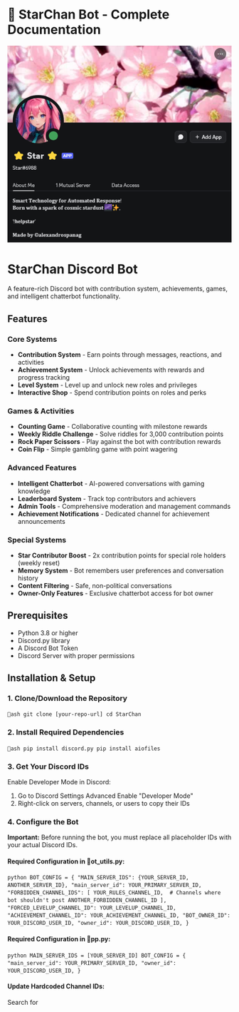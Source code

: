 # 🌟 StarChan Bot - Complete Documentation

![](https://raw.githubusercontent.com/AlexandrosPanag/My_Discord_Projects/refs/heads/main/STAR/STAR.png)

# StarChan Discord Bot 

A feature-rich Discord bot with contribution system, achievements, games, and intelligent chatterbot functionality.

##  Features

### Core Systems
- **Contribution System** - Earn points through messages, reactions, and activities
- **Achievement System** - Unlock achievements with rewards and progress tracking
- **Level System** - Level up and unlock new roles and privileges
- **Interactive Shop** - Spend contribution points on roles and perks

### Games & Activities
- **Counting Game** - Collaborative counting with milestone rewards
- **Weekly Riddle Challenge** - Solve riddles for 3,000 contribution points
- **Rock Paper Scissors** - Play against the bot with contribution rewards
- **Coin Flip** - Simple gambling game with point wagering

### Advanced Features
- **Intelligent Chatterbot** - AI-powered conversations with gaming knowledge
- **Leaderboard System** - Track top contributors and achievers
- **Admin Tools** - Comprehensive moderation and management commands
- **Achievement Notifications** - Dedicated channel for achievement announcements

### Special Systems
- **Star Contributor Boost** - 2x contribution points for special role holders (weekly reset)
- **Memory System** - Bot remembers user preferences and conversation history
- **Content Filtering** - Safe, non-political conversations
- **Owner-Only Features** - Exclusive chatterbot access for bot owner

##  Prerequisites

- Python 3.8 or higher
- Discord.py library
- A Discord Bot Token
- Discord Server with proper permissions

##  Installation & Setup

### 1. Clone/Download the Repository
`ash
git clone [your-repo-url]
cd StarChan
`

### 2. Install Required Dependencies
`ash
pip install discord.py
pip install aiofiles
`

### 3. Get Your Discord IDs

Enable Developer Mode in Discord:
1. Go to Discord Settings  Advanced  Enable "Developer Mode"
2. Right-click on servers, channels, or users to copy their IDs

### 4. Configure the Bot

**Important:** Before running the bot, you must replace all placeholder IDs with your actual Discord IDs.

#### Required Configuration in ot_utils.py:
`python
BOT_CONFIG = {
    "MAIN_SERVER_IDS": {YOUR_SERVER_ID, ANOTHER_SERVER_ID},
    "main_server_id": YOUR_PRIMARY_SERVER_ID,
    "FORBIDDEN_CHANNEL_IDS": [
        YOUR_RULES_CHANNEL_ID,  # Channels where bot shouldn't post
        ANOTHER_FORBIDDEN_CHANNEL_ID
    ],
    "FORCED_LEVELUP_CHANNEL_ID": YOUR_LEVELUP_CHANNEL_ID,
    "ACHIEVEMENT_CHANNEL_ID": YOUR_ACHIEVEMENT_CHANNEL_ID,
    "BOT_OWNER_ID": YOUR_DISCORD_USER_ID,
    "owner_id": YOUR_DISCORD_USER_ID,
}
`

#### Required Configuration in pp.py:
`python
MAIN_SERVER_IDS = [YOUR_SERVER_ID]
BOT_CONFIG = {
    "main_server_id": YOUR_PRIMARY_SERVER_ID,
    "owner_id": YOUR_DISCORD_USER_ID,
}
`

#### Update Hardcoded Channel IDs:
Search for 
